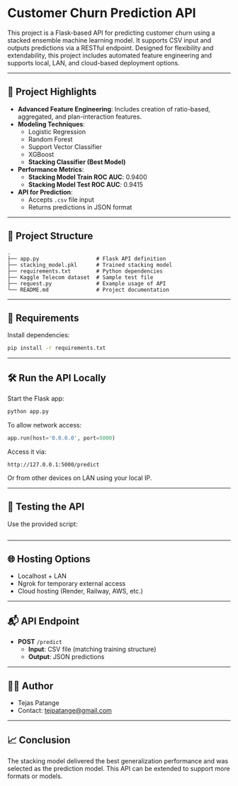 # Customer Churn Prediction API

This project is a Flask-based API for predicting customer churn using a stacked ensemble machine learning model. It supports CSV input and outputs predictions via a RESTful endpoint. Designed for flexibility and extendability, this project includes automated feature engineering and supports local, LAN, and cloud-based deployment options.

---

## 🚀 Project Highlights

- **Advanced Feature Engineering**: Includes creation of ratio-based, aggregated, and plan-interaction features.
- **Modeling Techniques**:
  - Logistic Regression
  - Random Forest
  - Support Vector Classifier
  - XGBoost
  - **Stacking Classifier (Best Model)**
- **Performance Metrics**:
  - **Stacking Model Train ROC AUC**: 0.9400
  - **Stacking Model Test ROC AUC**: 0.9415
- **API for Prediction**:
  - Accepts `.csv` file input
  - Returns predictions in JSON format

---

## 📂 Project Structure

```
.
├── app.py                  # Flask API definition
├── stacking_model.pkl      # Trained stacking model
├── requirements.txt        # Python dependencies
├── Kaggle Telecom dataset  # Sample test file
├── request.py              # Example usage of API
└── README.md               # Project documentation
```

---

## 🧰 Requirements

Install dependencies:

```bash
pip install -r requirements.txt
```
---

## 🛠️ Run the API Locally

Start the Flask app:

```bash
python app.py
```

To allow network access:

```python
app.run(host='0.0.0.0', port=5000)
```

Access it via:

```
http://127.0.0.1:5000/predict
```

Or from other devices on LAN using your local IP.

---

## 🧪 Testing the API

Use the provided script:

```request.py
```

---

## 🌐 Hosting Options

- Localhost + LAN
- Ngrok for temporary external access
- Cloud hosting (Render, Railway, AWS, etc.)

---

## 📬 API Endpoint

- **POST** `/predict`
  - **Input**: CSV file (matching training structure)
  - **Output**: JSON predictions

---

## 👨‍💻 Author

- Tejas Patange
- Contact: [tejpatange@gmail.com](mailto\:tejpatange@gmail.com)

---

## 📈 Conclusion

The stacking model delivered the best generalization performance and was selected as the prediction model. This API can be extended to support more formats or models.

